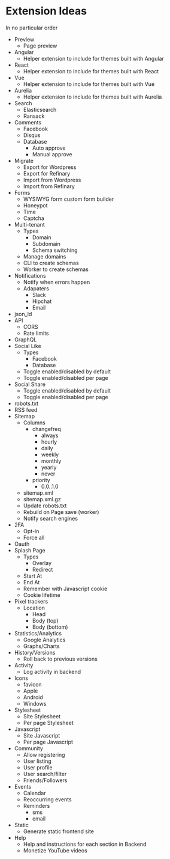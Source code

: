 # Extension Ideas

In no particular order

- Preview
  - Page preview
- Angular
  - Helper extension to include for themes built with Angular
- React
  - Helper extension to include for themes built with React
- Vue
  - Helper extension to include for themes built with Vue
- Aurelia
  - Helper extension to include for themes built with Aurelia
- Search
  - Elasticsearch
  - Ransack
- Comments
  - Facebook
  - Disqus
  - Database
    - Auto approve
    - Manual approve
- Migrate
  - Export for Wordpress
  - Export for Refinary
  - Import from Wordpress
  - Import from Refinary
- Forms
  - WYSIWYG form custom form builder
  - Honeypot
  - Time
  - Captcha
- Multi-tenant
  - Types
    - Domain
    - Subdomain
    - Schema switching
  - Manage domains
  - CLI to create schemas
  - Worker to create schemas
- Notifications
  - Notify when errors happen
  - Adapaters
    - Slack
    - Hipchat
    - Email
- json_ld
- API
  - CORS
  - Rate limits
- GraphQL
- Social Like
  - Types
    - Facebook
    - Database
  - Toggle enabled/disabled by default
  - Toggle enabled/disabled per page
- Social Share
  - Toggle enabled/disabled by default
  - Toggle enabled/disabled per page
- robots.txt
- RSS feed
- Sitemap
  - Columns
    - changefreq
      - always
      - hourly
      - daily
      - weekly
      - monthly
      - yearly
      - never
    - priority
      - 0.0..1.0
  - sitemap.xml
  - sitemap.xml.gz
  - Update robots.txt
  - Rebuild on Page save (worker)
  - Notify search engines
- 2FA
  - Opt-in
  - Force all
- Oauth
- Splash Page
  - Types
    - Overlay
    - Redirect
  - Start At
  - End At
  - Remember with Javascript cookie
  - Cookie lifetime
- Pixel trackers
  - Location
    - Head
    - Body (top)
    - Body (bottom)
- Statistics/Analytics
  - Google Analytics
  - Graphs/Charts
- History/Versions
  - Roll back to previous versions
- Activity
  - Log activity in backend
- Icons
  - favicon
  - Apple
  - Android
  - Windows
- Stylesheet
  - Site Stylesheet
  - Per page Stylesheet
- Javascript
  - Site Javascript
  - Per page Javascript
- Community
  - Allow registering
  - User listing
  - User profile
  - User search/filter
  - Friends/Followers
- Events
  - Calendar
  - Reoccurring events
  - Reminders
    - sms
    - email
- Static
  - Generate static frontend site
- Help
  - Help and instructions for each section in Backend
  - Monetize YouTube videos
